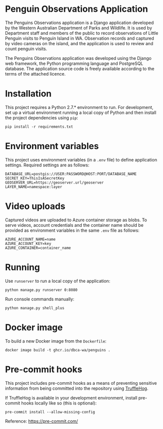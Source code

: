 # Penguin Observations Application

The Penguins Observations application is a Django application developed
by the Western Australian Department of Parks and Wildlife. It is used
by Department staff and members of the public to record observations of
Little Penguin visits to Penguin Island in WA. Observation records and
captured by video cameras on the island, and the application is used to
review and count penguin visits.

The Penguins Observations application was developed using the Django web
framework, the Python programming language and PostgreSQL database. The
application source code is freely available according to the terms of
the attached licence.

# Installation

This project requires a Python 2.7.* environment to run. For development, set up
a virtual environment running a local copy of Python and then install the
project dependencies using `pip`:

    pip install -r requirements.txt

# Environment variables

This project uses environment variables (in a `.env` file) to define application settings.
Required settings are as follows:

    DATABASE_URL=postgis://USER:PASSWORD@HOST:PORT/DATABASE_NAME
    SECRET_KEY=ThisIsASecretKey
    GEOSERVER_URL=https://geoserver.url/geoserver
    LAYER_NAME=namespace:layer

# Video uploads

Captured videos are uploaded to Azure container storage as blobs. To serve videos,
account credentials and the container name should be provided as environment variables
in the same `.env` file as follows:

    AZURE_ACCOUNT_NAME=name
    AZURE_ACCOUNT_KEY=key
    AZURE_CONTAINER=container_name

# Running

Use `runserver` to run a local copy of the application:

    python manage.py runserver 0:8080

Run console commands manually:

    python manage.py shell_plus

# Docker image

To build a new Docker image from the `Dockerfile`:

    docker image build -t ghcr.io/dbca-wa/penguins .

# Pre-commit hooks

This project includes pre-commit hooks as a means of preventing sensitive information
from being committed into the repository using [TruffleHog](https://docs.trufflesecurity.com/docs/scanning-git/precommit-hooks/).

If TruffleHog is available in your development environment, install pre-commit hooks
locally like so (this is optional):

    pre-commit install --allow-missing-config

Reference: <https://pre-commit.com/>
